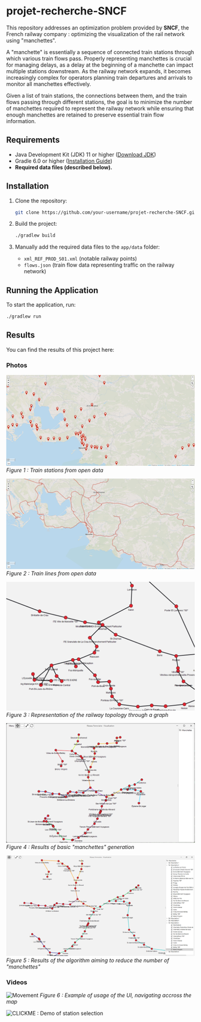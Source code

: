 # projet-recherche-SNCF  

This repository addresses an optimization problem provided by **SNCF**, the French railway company : optimizing the visualization of the rail network using "manchettes".  

A "manchette" is essentially a sequence of connected train stations through which various train flows pass. Properly representing manchettes is crucial for managing delays, as a delay at the beginning of a manchette can impact multiple stations downstream. As the railway network expands, it becomes increasingly complex for operators planning train departures and arrivals to monitor all manchettes effectively.  

Given a list of train stations, the connections between them, and the train flows passing through different stations, the goal is to minimize the number of manchettes required to represent the railway network while ensuring that enough manchettes are retained to preserve essential train flow information.  

## Requirements  

- Java Development Kit (JDK) 11 or higher ([Download JDK](https://www.oracle.com/fr/java/technologies/downloads/))  
- Gradle 6.0 or higher ([Installation Guide](https://docs.gradle.org/current/userguide/installation.html))  
- **Required data files (described below).**  

## Installation  

1. Clone the repository:  
    ```sh
    git clone https://github.com/your-username/projet-recherche-SNCF.git && cd projet-recherche-SNCF
    ```  

2. Build the project:  
    ```sh
    ./gradlew build
    ```  

3. Manually add the required data files to the `app/data` folder:  
    - `xml_REF_PROD_S01.xml` (notable railway points)  
    - `flows.json` (train flow data representing traffic on the railway network)  

## Running the Application  

To start the application, run:  
```sh
./gradlew run
```  

## Results  

You can find the results of this project here:  

### Photos  
![alt](app/results/photos/Gares.png)  
*Figure 1 : Train stations from open data*

![alt](app/results/photos/Lignes.png)  
*Figure 2 : Train lines from open data*

![alt](app/results/photos/Graphe.png)  
*Figure 3 : Representation of the railway topology through a graph*

![alt](app/results/photos/Manchettes1.png)  
*Figure 4 : Results of basic "manchettes" generation*

![alt](app/results/photos/Manchettes2.png)  
*Figure 5 : Results of the algorithm aiming to reduce the number of "manchettes"*

### Videos
![Movement](https://github.com/user-attachments/assets/32b7a066-43d4-4393-ab95-7e07bcd17f2c)
*Figure 6 : Example of usage of the UI, navigating accross the map*

![CLICKME : Demo of station selection](https://github.com/user-attachments/assets/483c9f37-49e3-4ee3-b47e-e8ef500e1f76)
